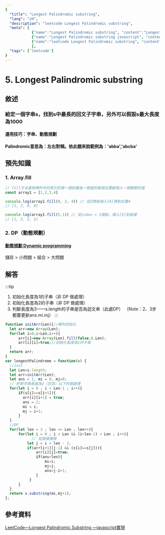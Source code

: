 ```yaml
---
{
  "title": "Longest Palindromic substring",
  "lang": "zH",
  "description": "leetcode Longest Palindromic substring",
  "meta": [
            {"name":"Longest Palindromic substring", "content":"Longest Palindromic substring"},
            {"name":"Longest Palindromic substring javascript", "content":"Longest Palindromic substring javascript"},
            {"name":"leetcode Longest Palindromic substring", "content":"leetcode Longest Palindromic substring"}
            ],
  "tags": ['leetcode']
}
---
```

# 5. Longest Palindromic substring

## 敘述
### 給定一個字串s，找到s中最長的回文子字串，另外可以假設s最大長度為1000
#### 運用技巧：字串、動態規劃
#### Palindromic意思為：左右對稱。依此題來說範例為：'abba','abcba'

## 預先知識
### 1. Array.fill
```javascript
// fill方法會將陣列中的索引的第一個到最後一個值的每個位置都填入一個靜態的值
const array1 = [1,2,3,4]

console.log(array1.fill(0, 2, 4)) // 從2開始填入[0]填到位置4
// [1, 2, 0, 0]

console.log(array1.fill(5,1)) // 從index = 1開始，填入[5]到結尾
// [1, 5, 5, 5]
```
### 2. DP（動態規劃）
#### [動態規劃 Dynamic programming](https://ithelp.ithome.com.tw/articles/10221370)
儲存 > 小問題 > 組合 > 大問題

## 解答
:::tip
1. 初始化長度為1的子串（非 DP 做處理）
2. 初始化長度為2的子串（非 DP 做處理）
3. 判斷長度為3——s.length的子串是否為迴文串（此處DP）
 （Note：2、3步都要更新ans.mi.mj）
:::
```javascript
function initArr(Len){//陣列初始化
  let arr=new Array(Len);
  for(let i=0;i<Len;i++){
      arr[i]=new Array(Len).fill(false,0,Len);
      arr[i][i]=true;//初始化長度為1的子串
  }
  return arr;
}
var longestPalindrome = function(s) {
  //init
  let Len=s.length;
  let arr=initArr(Len);
  let ans = 1, mi = 0, mj=0;
  // 針對字串長度為2（包含）以下的做處理
  for(let i = 0 ; i < Len-1 ; i++){
      if(s[i]==s[i+1]){
        arr[i][i+1] = true;
        ans = 2;
        mi = i;
        mj = i+1;
      }
  }
  //DP
  for(let len = 3 ; len <= Len ; len++){
      for(let i = 0 ; i < Len && (i+len-1) < Len ; i++){
            // 從頭慢慢掃
          let j = i + len - 1;
          if(arr[i+1][j-1] && (s[i]==s[j])){
              arr[i][j]=true;
              if(ans<len){
                  mi=i;
                  mj=j;
                  ans=j-i+1;
              }
           }
      }
  }
  return s.substring(mi,mj+1);
};
```

## 參考資料
[LeetCode—Longest Palindromic Substring —javascript實現](https://www.itread01.com/content/1544885770.html)
